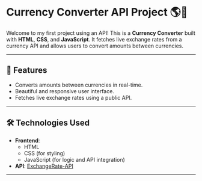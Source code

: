# Currency Converter API Project 🌎💱

Welcome to my first project using an API! This is a **Currency Converter** built with **HTML**, **CSS**, and **JavaScript**. It fetches live exchange rates from a currency API and allows users to convert amounts between currencies.

---

## 🌟 Features
- Converts amounts between currencies in real-time.
- Beautiful and responsive user interface.
- Fetches live exchange rates using a public API.

---

## 🛠️ Technologies Used
- **Frontend**:
  - HTML
  - CSS (for styling)
  - JavaScript (for logic and API integration)
- **API**: [ExchangeRate-API](https://cdn.jsdelivr.net/npm/@fawazahmed0/currency-api@latest/v1/currencies)

---

